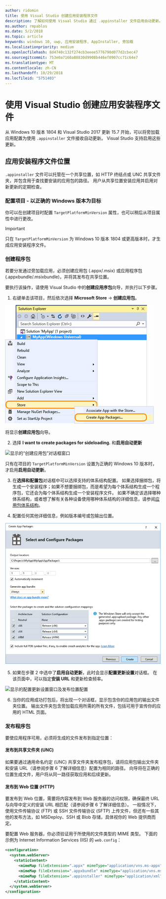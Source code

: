 ```yaml
---
author: ridomin
title: 使用 Visual Studio 创建应用安装程序文件
description: 了解如何使用 Visual Studio 通过 .appinstaller 文件启用自动更新。
ms.author: rmpablos
ms.date: 5/2/2018
ms.topic: article
keywords: windows 10, uwp, 应用安装程序, AppInstaller, 旁加载
ms.localizationpriority: medium
ms.openlocfilehash: 8d4740c132f274cb3eeee5776790d077d2cbec47
ms.sourcegitcommit: 753e0a7160a88830d9908b446ef0907cc71c64e7
ms.translationtype: MT
ms.contentlocale: zh-CN
ms.lasthandoff: 10/29/2018
ms.locfileid: "5751403"
---
```

# <a name="create-an-app-installer-file-with-visual-studio"></a>使用 Visual Studio 创建应用安装程序文件

从 Windows 10 版本 1804 和 Visual Studio 2017 更新 15.7 开始，可以将旁加载应用配置为使用 `.appinstaller` 文件接收自动更新。 Visual Studio 支持启用这些更新。

## <a name="app-installer-file-location"></a>应用安装程序文件位置
`.appinstaller` 文件可以托管在一个共享位置，如 HTTP 终结点或 UNC 共享文件夹，并包含用于查找要安装的应用包的路径。 用户从共享位置安装应用并启用对新更新的定期检查。 


### <a name="configure-the-project-to-target-the-correct-windows-version"></a>配置项目 - 以正确的 Windows 版本为目标

你可以在创建项目时配置 `TargetPlatformMinVersion` 属性，也可以稍后从项目属性中进行更改。 

>[!IMPORTANT]
> 只在 `TargetPlatformMinVersion` 为 Windows 10 版本 1804 或更高版本时，才生成应用安装程序文件。


### <a name="create-packages"></a>创建程序包

若要分发通过旁加载应用，必须创建应用包 (.appx/.msix) 或应用程序包 (.appxbundle/.msixbundle)，并将其发布在共享位置。

要执行该操作，请使用 Visual Studio 中的**创建应用序包**向导，并执行以下步骤。

1. 右键单击该项目，然后依次选择 **Microsoft Store** -> **创建应用包**。  

![上下文菜单，可导航到“创建应用包”](images/packaging-screen2.jpg)   

将显示**创建应用包**向导。

2. 选择 **I want to create packages for sideloading.** 和**启用自动更新**  

![显示的“创建应用包”对话框窗口](images/select-sideloading.png)  

只有在项目的 `TargetPlatformMinVersion` 设置为正确的 Windows 10 版本时，才启用**启用自动更新**。

3. 在**选择和配置包**对话框中可以选择支持的体系结构配置。 如果选择捆绑包，将生成一个安装程序；如果不想要捆绑包，而是希望为每个体系结构生成一个程序包，它还会为每个体系结构生成一个安装程序文件。  如果不确定该选择哪种体系结构，或者想了解有关各种设备使用哪种体系结构的详细信息，请参阅[应用包体系结构](device-architecture.md)。

4. 配置任何其他详细信息，例如版本编号或包输出位置。

![显示的创建应用包窗口及包配置](images/packaging-screen5.jpg)  

5. 如果在步骤 2 中选中了**启用自动更新**，此时会显示**配置更新设置**对话框。 在该页面中，可以指定**安装 URL** 和更新检查频率。

![显示的配置更新设置窗口及发布位置配置](images/sideloading-screen.png)  

6. 当你的应用成功打包后，将出现一个对话框，显示包含你的应用包的输出文件夹位置。 输出文件夹包含旁加载应用所需的所有文件，包括可用于宣传你的应用的 HTML 页面。

### <a name="publish-packages"></a>发布程序包

要使应用程序可用，必须将生成的文件发布到指定位置：

#### <a name="publish-to-shared-folders-unc"></a>发布到共享文件夹 (UNC)

如果要通过通用命名约定 (UNC) 共享文件夹发布程序包，请将应用包输出文件夹和安装 URL（请参阅步骤 6 了解详细信息）配置为相同的路径。 向导将在正确的位置生成文件，用户将从同一路径获取应用和后续更新。

#### <a name="publish-to-a-web-location-http"></a>发布到 Web 位置 (HTTP)

要发布到 Web 位置，需要将内容发布到 Web 服务器的访问权限，确保最终 URL 与向导中定义的安装 URL 相匹配（请参阅步骤 6 了解详细信息）。 一般情况下，使用文件传输协议 (FTP) 或 SSH 文件传输协议 (SFTP) 上传文件，但还有一些其他的发布方法，如 MSDeploy、SSH 或 Blob 存储，具体视你的 Web 提供商而定。

要配置 Web 服务器，你必须验证用于所使用的文件类型的 MIME 类型。 下面的示例为 Internet Information Services (IIS) 的 `web.config`：

```xml
<configuration>
  <system.webServer>
    <staticContent>
      <mimeMap fileExtension=".appx" mimeType="application/vns.ms-appx" />
      <mimeMap fileExtension=".appxbundle" mimeType="application/vns.ms-appx" />
      <mimeMap fileExtension=".appinstaller" mimeType="application/xml" />
    </staticContent>  
  </system.webServer>  
</configuration>
```




















